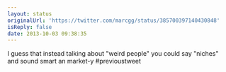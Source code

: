 ```yaml
---
layout: status
originalUrl: 'https://twitter.com/marcgg/status/385700397140430848'
isReply: false
date: 2013-10-03 09:38:35
---
```


I guess that instead talking about "weird people" you could say "niches" and sound smart an market-y #previoustweet
